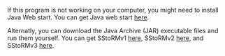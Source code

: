 If this program is not working on your computer, you might need to install Java Web start. You can get Java web start [here](http://java.sun.com/products/javawebstart/downloads/index.html).

Alternatly, you can download the Java Archive (JAR) executable files and run them yourself. You can get SStoRMv1 [here](https://raw.github.com/joshualande/SStoRM/master/releases/SStoRM-v1.0.2.jar), SStoRMv2 [here](https://raw.github.com/joshualande/SStoRM/master/releases/SStoRM-v2.0.0.jar), and SStoRMv3 [here](https://raw.github.com/joshualande/SStoRM/master/releases/SStoRM-v3.0.0).
